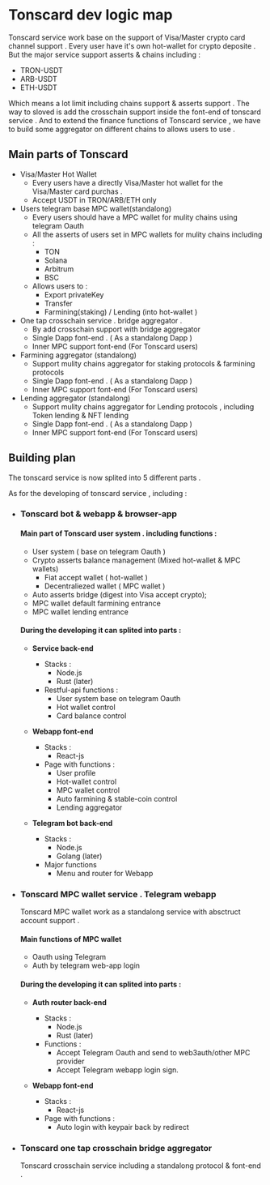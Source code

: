 # Tonscard dev logic map

Tonscard service work base on the support of Visa/Master crypto card channel support . Every user have it's own hot-wallet for crypto deposite . But the major service support asserts & chains including : 

- TRON-USDT
- ARB-USDT
- ETH-USDT

Which means a lot limit including chains support & asserts support . The way to sloved is add the crosschain support inside the font-end of tonscard service . And to extend the finance functions of Tonscard service , we have to build some aggregator on different chains to allows users to use .

## Main parts of Tonscard

- Visa/Master Hot Wallet
    - Every users have a directly Visa/Master hot wallet for the Visa/Master card purchas . 
    - Accept USDT in TRON/ARB/ETH only
- Users telegram base MPC wallet(standalong)
    - Every users should have a MPC wallet for mulity chains using telegram Oauth 
    - All the asserts of users set in MPC wallets for mulity chains including :
        - TON 
        - Solana
        - Arbitrum
        - BSC
    - Allows users to :
        - Export privateKey
        - Transfer
        - Farmining(staking) / Lending (into hot-wallet )
- One tap crosschain service . bridge aggregator .
    - By add crosschain support with bridge aggregator
    - Single Dapp font-end . ( As a standalong Dapp )
    - Inner MPC support font-end (For Tonscard users)
- Farmining aggregator (standalong)
    - Support mulity chains aggregator for staking protocols & farmining protocols 
    - Single Dapp font-end . ( As a standalong Dapp )
    - Inner MPC support font-end (For Tonscard users)
- Lending aggregator (standalong)
    - Support mulity chains aggregator for Lending protocols , including Token lending & NFT lending
    - Single Dapp font-end . ( As a standalong Dapp )
    - Inner MPC support font-end (For Tonscard users)

## Building plan

The tonscard service is now splited into 5 different parts .

As for the developing of tonscard service , including :

- ### Tonscard bot & webapp & browser-app
    #### Main part of Tonscard user system . including **functions** : 
    - User system ( base on telegram Oauth )
    - Crypto asserts balance management (Mixed hot-wallet & MPC wallets)
        - Fiat accept wallet ( hot-wallet )
        - Decentraliezed wallet ( MPC wallet )
    - Auto asserts bridge (digest into Visa accept crypto);
    - MPC wallet default farmining entrance
    - MPC wallet lending entrance
    
    #### During the developing it can splited into parts : 
    - **Service back-end**
        - Stacks : 
            - Node.js
            - Rust (later)
        - Restful-api functions :
            - User system base on telegram Oauth
            - Hot wallet control
            - Card balance control
    
    -  **Webapp font-end**
        - Stacks :
            - React-js
        - Page with functions :
            - User profile
            - Hot-wallet control
            - MPC wallet control
            - Auto farmining & stable-coin control
            - Lending aggregator
    
    - **Telegram bot back-end**
        - Stacks : 
            - Node.js
            - Golang (later)
        - Major functions
            - Menu and router for Webapp

- ### Tonscard MPC wallet service . Telegram webapp
    Tonscard MPC wallet work as a standalong service with absctruct account support .
    #### Main functions of MPC wallet
    - Oauth using Telegram
    - Auth by telegram web-app login
    
    #### During the developing it can splited into parts : 
    - **Auth router back-end**
        - Stacks : 
            - Node.js
            - Rust (later)
        - Functions :
            - Accept Telegram Oauth and send to web3auth/other MPC provider
            - Accept Telegram webapp login sign.
    
    -  **Webapp font-end**
        - Stacks :
            - React-js
        - Page with functions :
            - Auto login with keypair back by redirect 

- ### Tonscard one tap crosschain bridge aggregator 
    Tonscard crosschain service including a standalong protocol & font-end .

